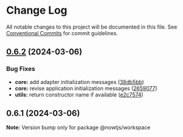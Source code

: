 # Change Log

All notable changes to this project will be documented in this file.
See [Conventional Commits](https://conventionalcommits.org) for commit guidelines.

## [0.6.2](https://github.com/nowtjs/nowt/compare/v0.6.1...v0.6.2) (2024-03-06)

### Bug Fixes

- **core:** add adapter initialization messages ([38db5bb](https://github.com/nowtjs/nowt/commit/38db5bbab652247a3e68ea980aa5809e92cf57ef))
- **core:** revise application initialization messages ([2659077](https://github.com/nowtjs/nowt/commit/26590776d87a2d5d4d94f57c11d50b14430b27d7))
- **utils:** return constructor name if available ([e2c7574](https://github.com/nowtjs/nowt/commit/e2c7574875fbdc6a6331dbe6fe52ebc6a2da5c26))

## 0.6.1 (2024-03-06)

**Note:** Version bump only for package @nowtjs/workspace
